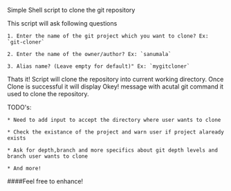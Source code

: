 Simple Shell script to clone the git repository

This script will ask following questions
	
	1. Enter the name of the git project which you want to clone? Ex: `git-cloner`
	
	2. Enter the name of the owner/author? Ex: `sanumala`
	
	3. Alias name? (Leave empty for default)" Ex: `mygitcloner`

Thats it! Script will clone the repository into current working directory.
Once Clone is successful it will display Okey! message with acutal git command it used to clone the repository.

TODO's:
	
	* Need to add input to accept the directory where user wants to clone
	
	* Check the existance of the project and warn user if project alaready exists
	
	* Ask for depth,branch and more specifics about git depth levels and branch user wants to clone
	
	* And more!

####Feel free to enhance!
